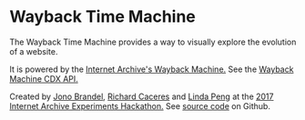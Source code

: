 # Wayback Time Machine

<p>The Wayback Time Machine provides a way to visually explore the evolution of a website.</p>
<p>It is powered by the <a href="https://web.archive.org">Internet Archive's Wayback Machine.</a> See the <a href="https://github.com/internetarchive/wayback/blob/master/wayback-cdx-server/README.md">Wayback Machine CDX API.</a></p>
<p>Created by <a href="http://jonobr1.com">Jono Brandel</a>, <a href="http://rchrd.net">Richard Caceres</a> and <a href="https://twitter.com/lpnotes">Linda Peng</a> at the <a href="https://experiments.archivelab.org/hackathon/index.html">2017 Internet Archive Experiments Hackathon.</a> See <a href="https://github.com/ArchiveLabs/wayback-timemachine">source code</a> on Github.</p>



